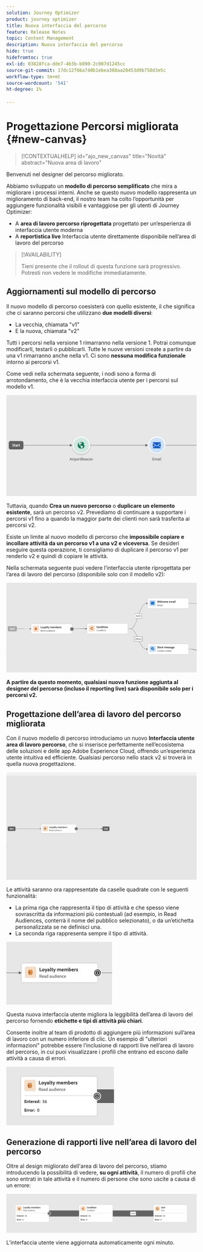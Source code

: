 ```yaml
---
solution: Journey Optimizer
product: journey optimizer
title: Nuova interfaccia del percorso
feature: Release Notes
topic: Content Management
description: Nuova interfaccia del percorso
hide: true
hidefromtoc: true
exl-id: 03828fca-dde7-4b3b-b890-2c007d1245cc
source-git-commit: 17dc12f66a740b1ebea360aa20453d9b750d3e5c
workflow-type: tm+mt
source-wordcount: '541'
ht-degree: 1%

---
```


# Progettazione Percorsi migliorata {#new-canvas}

>[!CONTEXTUALHELP]
>id="ajo_new_canvas"
>title="Novità"
>abstract="Nuova area di lavoro"

Benvenuti nel designer del percorso migliorato.

Abbiamo sviluppato un **modello di percorso semplificato** che mira a migliorare i processi interni. Anche se questo nuovo modello rappresenta un miglioramento di back-end, il nostro team ha colto l’opportunità per aggiungere funzionalità visibili e vantaggiose per gli utenti di Journey Optimizer:

* A **area di lavoro percorso riprogettata** progettato per un’esperienza di interfaccia utente moderna
* A **reportistica live** Interfaccia utente direttamente disponibile nell’area di lavoro del percorso

>[!AVAILABILITY]
>
>Tieni presente che il rollout di questa funzione sarà progressivo. Potresti non vedere le modifiche immediatamente.

## Aggiornamenti sul modello di percorso

Il nuovo modello di percorso coesisterà con quello esistente, il che significa che ci saranno percorsi che utilizzano **due modelli diversi**:

* La vecchia, chiamata &quot;v1&quot;
* E la nuova, chiamata &quot;v2&quot;

Tutti i percorsi nella versione 1 rimarranno nella versione 1. Potrai comunque modificarli, testarli o pubblicarli. Tutte le nuove versioni create a partire da una v1 rimarranno anche nella v1. Ci sono **nessuna modifica funzionale** intorno ai percorsi v1.

Come vedi nella schermata seguente, i nodi sono a forma di arrotondamento, che è la vecchia interfaccia utente per i percorsi sul modello v1.

![](assets/new-canvas.png)

Tuttavia, quando **Crea un nuovo percorso** o **duplicare un elemento esistente**, sarà un percorso v2.  Prevediamo di continuare a supportare i percorsi v1 fino a quando la maggior parte dei clienti non sarà trasferita ai percorsi v2.

Esiste un limite al nuovo modello di percorso che **impossibile copiare e incollare attività da un percorso v1 a una v2 e viceversa**. Se desideri eseguire questa operazione, ti consigliamo di duplicare il percorso v1 per renderlo v2 e quindi di copiare le attività.

Nella schermata seguente puoi vedere l’interfaccia utente riprogettata per l’area di lavoro del percorso (disponibile solo con il modello v2):

![](assets/new-canvas2.png)

**A partire da questo momento, qualsiasi nuova funzione aggiunta al designer del percorso (incluso il reporting live) sarà disponibile solo per i percorsi v2.**

## Progettazione dell’area di lavoro del percorso migliorata

Con il nuovo modello di percorso introduciamo un nuovo **Interfaccia utente area di lavoro percorso**, che si inserisce perfettamente nell’ecosistema delle soluzioni e delle app Adobe Experience Cloud, offrendo un’esperienza utente intuitiva ed efficiente. Qualsiasi percorso nello stack v2 si troverà in quella nuova progettazione.

![](assets/new-canvas3.gif)

Le attività saranno ora rappresentate da caselle quadrate con le seguenti funzionalità:

* La prima riga che rappresenta il tipo di attività e che spesso viene sovrascritta da informazioni più contestuali (ad esempio, in Read Audiences, conterrà il nome del pubblico selezionato), o da un’etichetta personalizzata se ne definisci una.
* La seconda riga rappresenta sempre il tipo di attività.

![](assets/new-canvas4.png)

Questa nuova interfaccia utente migliora la leggibilità dell’area di lavoro del percorso fornendo **etichette e tipi di attività più chiari**.

Consente inoltre al team di prodotto di aggiungere più informazioni sull’area di lavoro con un numero inferiore di clic. Un esempio di &quot;ulteriori informazioni&quot; potrebbe essere l’inclusione di rapporti live nell’area di lavoro del percorso, in cui puoi visualizzare i profili che entrano ed escono dalle attività a causa di errori.

![](assets/new-canvas5.png)


## Generazione di rapporti live nell’area di lavoro del percorso

Oltre al design migliorato dell&#39;area di lavoro del percorso, stiamo introducendo la possibilità di vedere, **su ogni attività**, il numero di profili che sono entrati in tale attività e il numero di persone che sono uscite a causa di un errore:

<!--
**last 24 hours reporting metrics** (called "live reporting") directly in the journey canvas.

![](assets/new-canvas6.png)

With every live journey on the new model, you will be able to see two types of "last 24 hours" reporting information:

* On a **new insert**, you will see:
    * The number of profiles that have been exported for audience-triggered journeys. You will see the number of profiles available in the last export job alongside the time when that export has been made.
    * The number of profiles who exited the journey
    * The percentage of errors
    ![](assets/new-canvas7.png)

* **On each activity**, you will see the number of profiles who entered that activity and the number who exited because of an error:
-->

![](assets/new-canvas8.png)

L’interfaccia utente viene aggiornata automaticamente ogni minuto.

<!--
Please note that you may see differences between the number of exported profiles and the number of profiles flowing through the journey. The exported profiles count only provides information about the last export job being made while the number of profiles entering an activity only contains profiles who did it in the last 24 hours. This can especially be visible on recurring daily journeys as there could be a data overlap between two days.
-->
